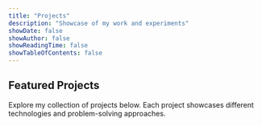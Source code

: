 ```yaml
---
title: "Projects"
description: "Showcase of my work and experiments"
showDate: false
showAuthor: false
showReadingTime: false
showTableOfContents: false
---
```


## Featured Projects

Explore my collection of projects below. Each project showcases different technologies and problem-solving approaches.